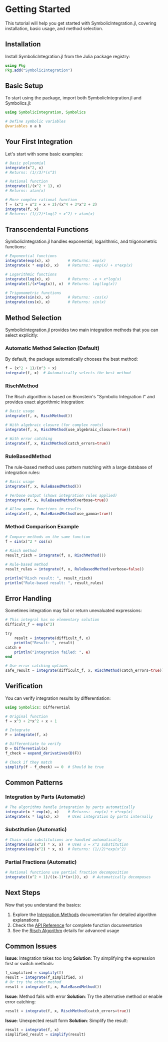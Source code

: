 # Getting Started

This tutorial will help you get started with SymbolicIntegration.jl, covering installation, basic usage, and method selection.

## Installation

Install SymbolicIntegration.jl from the Julia package registry:

```julia
using Pkg
Pkg.add("SymbolicIntegration")
```

## Basic Setup

To start using the package, import both SymbolicIntegration.jl and Symbolics.jl:

```julia
using SymbolicIntegration, Symbolics

# Define symbolic variables
@variables x a b
```

## Your First Integration

Let's start with some basic examples:

```julia
# Basic polynomial
integrate(x^2, x)
# Returns: (1//3)*(x^3)

# Rational function
integrate(1/(x^2 + 1), x)
# Returns: atan(x)

# More complex rational function
f = (x^3 + x^2 + x + 2)/(x^4 + 3*x^2 + 2)
integrate(f, x)
# Returns: (1//2)*log(2 + x^2) + atan(x)
```

## Transcendental Functions

SymbolicIntegration.jl handles exponential, logarithmic, and trigonometric functions:

```julia
# Exponential functions
integrate(exp(x), x)        # Returns: exp(x)
integrate(x * exp(x), x)    # Returns: -exp(x) + x*exp(x)

# Logarithmic functions  
integrate(log(x), x)        # Returns: -x + x*log(x)
integrate(1/(x*log(x)), x)  # Returns: log(log(x))

# Trigonometric functions
integrate(sin(x), x)        # Returns: -cos(x)
integrate(cos(x), x)        # Returns: sin(x)
```

## Method Selection

SymbolicIntegration.jl provides two main integration methods that you can select explicitly:

### Automatic Method Selection (Default)

By default, the package automatically chooses the best method:

```julia
f = (x^2 + 1)/(x^3 + x)
integrate(f, x)  # Automatically selects the best method
```

### RischMethod

The Risch algorithm is based on Bronstein's "Symbolic Integration I" and provides exact algorithmic integration:

```julia
# Basic usage
integrate(f, x, RischMethod())

# With algebraic closure (for complex roots)
integrate(f, x, RischMethod(use_algebraic_closure=true))

# With error catching
integrate(f, x, RischMethod(catch_errors=true))
```

### RuleBasedMethod

The rule-based method uses pattern matching with a large database of integration rules:

```julia
# Basic usage
integrate(f, x, RuleBasedMethod())

# Verbose output (shows integration rules applied)
integrate(f, x, RuleBasedMethod(verbose=true))

# Allow gamma functions in results
integrate(f, x, RuleBasedMethod(use_gamma=true))
```

### Method Comparison Example

```julia
# Compare methods on the same function
f = sin(x)^2 * cos(x)

# Risch method
result_risch = integrate(f, x, RischMethod())

# Rule-based method
result_rules = integrate(f, x, RuleBasedMethod(verbose=false))

println("Risch result: ", result_risch)
println("Rule-based result: ", result_rules)
```

## Error Handling

Sometimes integration may fail or return unevaluated expressions:

```julia
# This integral has no elementary solution
difficult_f = exp(x^2)

try
    result = integrate(difficult_f, x)
    println("Result: ", result)
catch e
    println("Integration failed: ", e)
end

# Use error catching options
safe_result = integrate(difficult_f, x, RischMethod(catch_errors=true))
```

## Verification

You can verify integration results by differentiation:

```julia
using Symbolics: Differential

# Original function
f = x^3 + 2*x^2 + x + 1

# Integrate
F = integrate(f, x)

# Differentiate to verify
D = Differential(x)
f_check = expand_derivatives(D(F))

# Check if they match
simplify(f - f_check) == 0  # Should be true
```


## Common Patterns

### Integration by Parts (Automatic)
```julia
# The algorithms handle integration by parts automatically
integrate(x * exp(x), x)    # Returns: -exp(x) + x*exp(x)
integrate(x * log(x), x)    # Uses integration by parts internally
```

### Substitution (Automatic)
```julia
# Chain rule substitutions are handled automatically
integrate(sin(x^2) * x, x)  # Uses u = x^2 substitution
integrate(exp(x^2) * x, x)  # Returns: (1//2)*exp(x^2)
```

### Partial Fractions (Automatic)
```julia
# Rational functions use partial fraction decomposition
integrate((x^2 + 1)/((x-1)*(x+1)), x)  # Automatically decomposes
```

## Next Steps

Now that you understand the basics:

1. Explore the [Integration Methods](../methods/overview.md) documentation for detailed algorithm explanations
2. Check the [API Reference](../api.md) for complete function documentation
3. See the [Risch Algorithm](../methods/risch.md) details for advanced usage

## Common Issues

**Issue**: Integration takes too long
**Solution**: Try simplifying the expression first or switch methods:
```julia
f_simplified = simplify(f)
result = integrate(f_simplified, x)
# Or try the other method
result = integrate(f, x, RuleBasedMethod())
```

**Issue**: Method fails with error
**Solution**: Try the alternative method or enable error catching:
```julia
result = integrate(f, x, RischMethod(catch_errors=true))
```

**Issue**: Unexpected result form
**Solution**: Simplify the result:
```julia
result = integrate(f, x)
simplified_result = simplify(result)
```